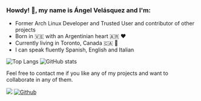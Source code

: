 ### Howdy! 👋, my name is Ángel Velásquez and I'm:

  * Former Arch Linux Developer and Trusted User and contributor of other projects
  * Born in 🇻🇪 with an Argentinian heart 🇦🇷 ❤️
  * Currently living in Toronto, Canada 🇨🇦 🍁
  * I can speak fluently Spanish, English and Italian

![Top Langs](https://github-readme-stats.vercel.app/api/top-langs/?username=angvp&layout=compact&hide=Gettext%20Catalog&show_icons=true&theme=radical)
![GitHub stats](https://github-readme-stats.vercel.app/api?username=angvp&show_icons=true&theme=radical)

Feel free to contact me if you like any of my projects and want to collaborate in any of them.

![](https://visitor-badge.laobi.icu/badge?page_id=angvp) [![Github](https://img.shields.io/github/followers/angvp?label=Follow&style=social)](https://github.com/angvp)
